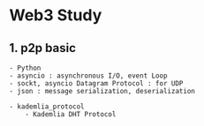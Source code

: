 # Web3 Study

## 1. p2p basic 
    - Python 
    - asyncio : asynchronous I/O, event Loop
    - sockt, asyncio Datagram Protocol : for UDP
    - json : message serialization, deserialization

    - kademlia_protocol
        - Kademlia DHT Protocol
